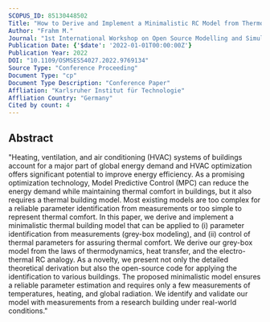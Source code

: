 ```yaml
---
SCOPUS_ID: 85130448502
Title: "How to Derive and Implement a Minimalistic RC Model from Thermodynamics for the Control of Thermal Parameters for Assuring Thermal Comfort in Buildings"
Author: "Frahm M."
Journal: "1st International Workshop on Open Source Modelling and Simulation of Energy Systems, OSMSES 2022 - Proceedings"
Publication Date: {'$date': '2022-01-01T00:00:00Z'}
Publication Year: 2022
DOI: "10.1109/OSMSES54027.2022.9769134"
Source Type: "Conference Proceeding"
Document Type: "cp"
Document Type Description: "Conference Paper"
Affliation: "Karlsruher Institut für Technologie"
Affliation Country: "Germany"
Cited by count: 4
---
```


## Abstract
"Heating, ventilation, and air conditioning (HVAC) systems of buildings account for a major part of global energy demand and HVAC optimization offers significant potential to improve energy efficiency. As a promising optimization technology, Model Predictive Control (MPC) can reduce the energy demand while maintaining thermal comfort in buildings, but it also requires a thermal building model. Most existing models are too complex for a reliable parameter identification from measurements or too simple to represent thermal comfort. In this paper, we derive and implement a minimalistic thermal building model that can be applied to (i) parameter identification from measurements (grey-box modeling), and (ii) control of thermal parameters for assuring thermal comfort. We derive our grey-box model from the laws of thermodynamics, heat transfer, and the electro-thermal RC analogy. As a novelty, we present not only the detailed theoretical derivation but also the open-source code for applying the identification to various buildings. The proposed minimalistic model ensures a reliable parameter estimation and requires only a few measurements of temperatures, heating, and global radiation. We identify and validate our model with measurements from a research building under real-world conditions."

